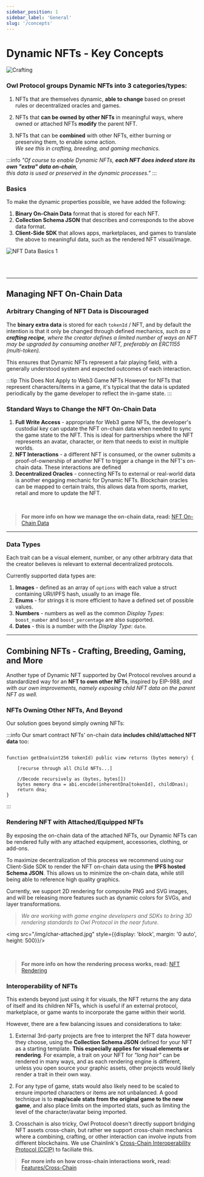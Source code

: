 ```yaml
---
sidebar_position: 1
sidebar_label: 'General'
slug: '/concepts'
---
```


# Dynamic NFTs - Key Concepts

![Crafting](/img/crafting-v2.png)

### Owl Protocol groups Dynamic NFTs into 3 categories/types:

1. NFTs that are themselves dynamic, **able to change** based on preset rules or decentralized oracles and games.

2. NFTs that **can be owned by other NFTs** in meaningful ways, where owned or attached NFTs **modify** the parent NFT.

3. NFTs that can be **combined** with other NFTs, either burning or preserving them, to enable some action.<br/>*We see this in crafting, breeding, and gaming mechanics.*

:::info
*"Of course to enable Dynamic NFTs, **each NFT does indeed store its own "extra" data on-chain**,<br/>this data is used or preserved in the dynamic processes."*
:::

### Basics

To make the dynamic properties possible, we have added the following:

1. **Binary On-Chain Data** format that is stored for each NFT.
2. **Collection Schema JSON** that describes and corresponds to the above data format.
3. **Client-Side SDK** that allows apps, marketplaces, and games to translate the above to meaningful data, such as the rendered NFT visual/image.

![NFT Data Basics 1](/img/basics-1-v4.jpg)

<br/>
<br/>

---

## Managing NFT On-Chain Data

### Arbitrary Changing of NFT Data is Discouraged

The **binary extra data** is stored for each `tokenId` / NFT, and by default the intention is that it only be changed through defined mechanics,
*such as a **crafting recipe**, where the creator defines a limited number of ways an NFT may be upgraded by consuming another NFT, preferably an ERC1155 (multi-token).*

This ensures that Dynamic NFTs represent a fair playing field, with a generally understood system and expected outcomes of each interaction.

:::tip This Does Not Apply to Web3 Game NFTs
However for NFTs that represent characters/items in a game, it's typical that the data is updated periodically by the game developer to reflect the in-game state.
:::

### Standard Ways to Change the NFT On-Chain Data

1. **Full Write Access** - appropriate for Web3 game NFTs, the developer's custodial key can update the NFT on-chain data when needed to sync the game state to the NFT.
    This is ideal for partnerships where the NFT represents an avatar, character, or item that needs to exist in multiple worlds.
2. **NFT Interactions** - a different NFT is consumed, or the owner submits a proof-of-ownership of another NFT to trigger a change in the NFT's on-chain data.
    These interactions are defined
3. **Decentralized Oracles** - connecting NFTs to external or real-world data is another engaging mechanic for Dynamic NFTs. Blockchain oracles can
    be mapped to certain traits, this allows data from sports, market, retail and more to update the NFT.

<br/>

> **For more info on how we manage the on-chain data, read:** [NFT On-Chain Data](/contracts/concepts/onchain_data)

---

### Data Types

Each trait can be a visual element, number, or any other arbitrary data that the creator believes is relevant to external decentralized protocols.

Currently supported data types are:

1. **Images** - defined as an array of `options` with each value a struct containing URI/IPFS hash, usually to an image file.
2. **Enums** - for strings it is more efficient to have a defined set of possible values.
3. **Numbers** - numbers as well as the common *Display Types*: `boost_number` and `boost_percentage` are also supported.
4. **Dates** - this is a number with the *Display Type*: `date`.

---

## Combining NFTs - Crafting, Breeding, Gaming, and More

Another type of Dynamic NFT supported by Owl Protocol revolves around a standardized way for an **NFT to own other NFTs**, inspired by EIP-988,
*and with our own improvements, namely exposing child NFT data on the parent NFT as well.*

### NFTs Owning Other NFTs, And Beyond

Our solution goes beyond simply owning NFTs:

:::info
Our smart contract NFTs' on-chain data **includes child/attached NFT data** too:

```

function getDna(uint256 tokenId) public view returns (bytes memory) {

    [recurse through all Child NFTs...]

    //Decode recursively as (bytes, bytes[])
    bytes memory dna = abi.encode(inherentDna[tokenId], childDnas);
    return dna;
}
```
:::

### Rendering NFT with Attached/Equipped NFTs

By exposing the on-chain data of the attached NFTs, our Dynamic NFTs can be rendered fully with any attached equipment, accessories, clothing, or add-ons.

To maximize decentralization of this process we recommend using our Client-Side SDK to render the NFT on-chain data using the **IPFS hosted Schema JSON**.
This allows us to minimize the on-chain data, while still being able to reference high quality graphics.

Currently, we support 2D rendering for composite PNG and SVG images, and will be releasing more features such as dynamic colors for SVGs, and layer transformations.

> *We are working with game engine developers and SDKs to bring 3D rendering standards to Owl Protocol in the near future.*

<img src="/img/char-attached.jpg" style={{display: 'block', margin: '0 auto', height: 500}}/>

<br/>

> **For more info on how the rendering process works, read:** [NFT Rendering](/contracts/concepts/rendering)

### Interoperability of NFTs

This extends beyond just using it for visuals, the NFT returns the any data of itself and its children NFTs, which is useful if an external protocol, marketplace,
or game wants to incorporate the game within their world.

However, there are a few balancing issues and considerations to take:

1. External 3rd-party projects are free to interpret the NFT data however they choose, using the **Collection Schema JSON** defined for your NFT as a starting template.
    **This especially applies for visual elements or rendering**. For example, a trait on your NFT for *"long hair"* can be rendered in many ways, and as each rendering
    engine is different, unless you open source your graphic assets, other projects would likely render a trait in their own way.

2. For any type of game, stats would also likely need to be scaled to ensure imported characters or items are not unbalanced.
    A good technique is to **map/scale stats from the original game to the new game**, and also place limits on the imported stats,
    such as limiting the level of the character/avatar being imported.

3. Crosschain is also tricky, Owl Protocol doesn't directly support bridging NFT assets cross-chain, but rather we support
    cross-chain mechanics where a combining, crafting, or other interaction can involve inputs from different blockchains.
    We use Chainlink's [Cross-Chain Interoperability Protocol (CCIP)](https://chain.link/cross-chain) to faciliate this.


> **For more info on how cross-chain interactions work, read:** [Features/Cross-Chain](/contracts/features/crosschain)
